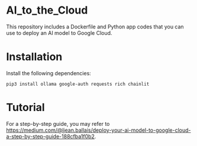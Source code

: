 # AI_to_the_Cloud

This repository includes a Dockerfile and Python app codes that you can use to deploy an AI model to Google Cloud.

# Installation

Install the following dependencies:

    pip3 install ollama google-auth requests rich chainlit


# Tutorial

For a step-by-step guide, you may refer to https://medium.com/@ljean.ballais/deploy-your-ai-model-to-google-cloud-a-step-by-step-guide-188cfba1f0b2.